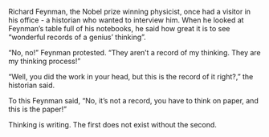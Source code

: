 Richard Feynman, the Nobel prize winning physicist, once had a visitor in his office - a historian who wanted to interview him. When he looked at Feynman’s table full of his notebooks, he said how great it is to see “wonderful records of a genius’ thinking”.

“No, no!” Feynman protested. “They aren’t a record of my thinking. They are my thinking process!”

“Well, you did the work in your head, but this is the record of it right?,” the historian said.

To this Feynman said, “No, it’s not a record, you have to think on paper, and this is the paper!”

Thinking is writing. The first does not exist without the second.